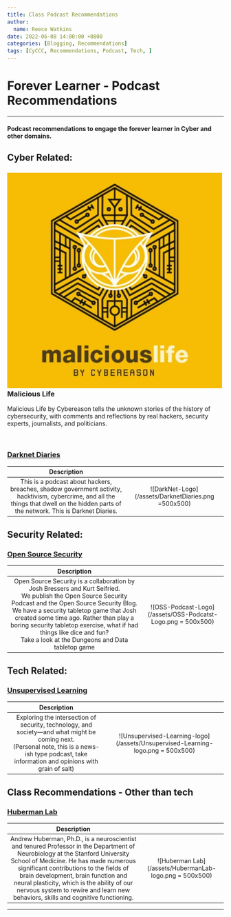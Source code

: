 ```yaml
---
title: Class Podcast Recommendations
author: 
  name: Reece Watkins
date: 2022-06-08 14:00:00 +0800
categories: [Blogging, Recommendations]
tags: [CyCCC, Recommendations, Podcast, Tech, ]
---
```

<!-- ![CyCCC22002Image](/assets/CyCCC22002-logo.jpg) -->

# Forever Learner - Podcast Recommendations
---
####  Podcast recommendations to engage the forever learner in Cyber and other domains. 

## Cyber Related:
<!-- ### [Malicious Life](https://malicious.life/)
{% include module.html image_path="/assets/MaliciousLife.png" title="MaliciousLife-Logo" description="Malicious Life by Cybereason tells the unknown stories of the history of cybersecurity, with comments and reflections by real hackers, security experts, journalists, and politicians." %} -->

<div style="clear: both;">
  <div style="float: left; margin-right 10%;">
    <img src="/assets/MaliciousLife.png" alt="" href="https://malicious.life" width="500" height="500">
  </div>
  <div>
    <h3 href="https://malicious.life">Malicious Life</h3>
    <p>Malicious Life by Cybereason tells the unknown stories of the history of cybersecurity, with comments and reflections by real hackers, security experts, journalists, and politicians.</p>
  </div>
</div>
<br />
<!-- | Description |  |
|:-:|:-:|
| Malicious Life by Cybereason tells the unknown stories of the history of cybersecurity, with comments and reflections by real hackers, security experts, journalists, and politicians. | ![MaliciousLife-Logo](/assets/MaliciousLife.png = 500x500) | -->

### [Darknet Diaries](https://darknetdiaries.com)

| Description |  |
|:-:|:-:|
| This is a podcast about hackers, breaches, shadow government activity, hacktivism, cybercrime, and all the things that dwell on the hidden parts of the network. This is Darknet Diaries. | ![DarkNet-Logo](/assets/DarknetDiaries.png =500x500) |

## Security Related:
### [Open Source Security](https://opensourcesecurity.io/)

| Description |  |
|:-:|:-:|
| Open Source Security is a collaboration by Josh Bressers and Kurt Seifried. <br />We publish the Open Source Security Podcast and the Open Source Security Blog. <br />We have a security tabletop game that Josh created some time ago. Rather than play a boring security tabletop exercise, what if had things like dice and fun?<br /> Take a look at the Dungeons and Data tabletop game | ![OSS-Podcast-Logo](/assets/OSS-Podcatst-Logo.png = 500x500) |

## Tech Related:
### [Unsupervised Learning](https://danielmiessler.com/podcast/)

| Description |  |
|:-:|:-:|
| Exploring the intersection of security, technology, and society—and what might be coming next.<br /> (Personal note, this is a news-ish type podcast, take information and opinions with grain of salt) | ![Unsupervised-Learning-logo](/assets/Unsupervised-Learning-logo.png = 500x500) |

## Class Recommendations - Other than tech
### [Huberman Lab](https://hubermanlab.com/)

| Description |  |
|:-:|:-:|
| Andrew Huberman, Ph.D., is a neuroscientist and tenured Professor in the Department of Neurobiology at the Stanford University School of Medicine. He has made numerous significant contributions to the fields of brain development, brain function and neural plasticity, which is the ability of our nervous system to rewire and learn new behaviors, skills and cognitive functioning. | ![Huberman Lab](/assets/HubermanLab-logo.png = 500x500) |

---
